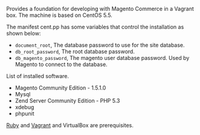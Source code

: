 Provides a foundation for developing with Magento Commerce in a Vagrant box. The machine is based on CentOS 5.5. 

The manifest cent.pp has some variables that control the installation as shown below:

* `document_root`, The database password to use for the site database.
* `db_root_password`, The root database password.
* `db_magento_password`, The magento user database password.  Used by Magento to connect to the database. 

List of installed software.
* Magento Community Edition - 1.5.1.0
* Mysql
* Zend Server Community Edition - PHP 5.3
* xdebug
* phpunit


[Ruby](http://ruby-lang.org) and [Vagrant](http://vagrantup.com) and VirtualBox are prerequisites.